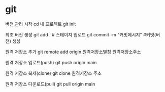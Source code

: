 # git

버전 관리 시작
cd 내 프로젝트
git init

최초 버전 생성
git add . # 스테이지 업로드
git commit -m "커밋메시지" #커밋(버전) 생성

원격 저장소 추가
git remote add origin 원격저장소별칭 원격저장소주소

원격 저장소 업로드(push)
git push origin main

원격 저장소 복제(clone)
git clone 원격저장소 주소

원격 저장소 다운로드(pull)
git pull origin main
